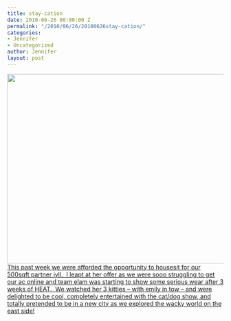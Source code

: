 ```yaml
---
title: stay-cation
date: 2010-06-26 00:00:00 Z
permalink: "/2010/06/26/20100626stay-cation/"
categories:
- Jennifer
- Uncategorized
author: Jennifer
layout: post
---
```


<a rel="attachment wp-att-739" href="http://static.squarespace.com/static/50db6bb3e4b015296cd43789/50dfa5b1e4b0dc6320e0b5ea/50dfa5efe4b0dc6320e0bd1d/1356834287460/?format=original"><img title="staycation" height="442" alt="" width="590" class="alignleft size-full wp-image-739" src="http://static.squarespace.com/static/50db6bb3e4b015296cd43789/50dfa5b1e4b0dc6320e0b5ea/50dfa5b2e4b0dc6320e0b79e/1277732132000/?format=original" /></a>[This past week we were afforded the opportunity to housesit for our 500sqft partner jyll.  I leapt at her offer as we were sooo struggling to get our ac online and team elam was starting to show some serious wear after 3 weeks of HEAT.  We watched her 3 kitties &#8211; with emily in tow &#8211; and were delighted to be cool, completely entertained with the cat/dog show, and totally pretended to be in a new city as we explored the wacky world on the east side!](http://www.flickr.com/photos/jenniferandJennifers_photos/sets/72157624243151421/)
